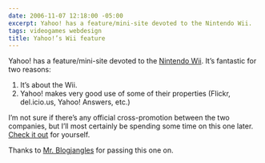 ```yaml
---
date: 2006-11-07 12:18:00 -05:00
excerpt: Yahoo! has a feature/mini-site devoted to the Nintendo Wii.
tags: videogames webdesign
title: Yahoo!’s Wii feature
---
```


Yahoo! has a feature/mini-site devoted to the [Nintendo Wii](http://wii.nintendo.com/). It’s fantastic for two reasons:

1. It’s about the Wii.
2. Yahoo! makes very good use of some of their properties (Flickr, del.icio.us, Yahoo! Answers, etc.)

I’m not sure if there’s any official cross-promotion between the two companies, but I’ll most certainly be spending some time on this one later. [Check it out](http://wii.yahoo.com/) for yourself.

Thanks to [Mr. Blogjangles](http://www.blogjangles.com/) for passing this one on.